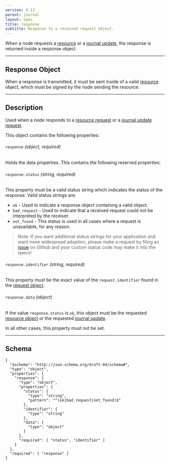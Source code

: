 ```yaml
---
version: 0.13
parent: journal
layout: spec
title: response
subtitle: Response to a received request object.
---
```


When a node requests a [resource](../../journal/request_resource) or a
[journal update](../../journal/request_journal), the response is returned
inside a response object.

---

## Response Object

When a response is transmitted, it must be sent inside of a valid
[resource](../../core/resource) object, which must be signed by the
node sending the resource.

---

## Description

Used when a node responds to a [resource request](../../journal/request_resource)
or a [journal update request](../../journal/request_journal).

This object contains the following properties:

###### `response` *(object, required)*

Holds the data properties. This contains the following reserved properties:

###### `response.status` *(string, required)*

This property must be a valid status string which indicates the status
of the response. Valid status strings are:

* `ok` - Used to indicate a response object containing a valid object.
* `bad_request` - Used to indicate that a received request could not
	be interpreted by the receiver.
* `not_found` - This status is used in all cases where a request is
  unavailable, for any reason.

> Note: If you want additional status strings for your application
> and want more widespread adoption, please make a request by filing
> an [issue](https://github.com/sdmp/sdmp.github.io/issues) on Github
> and your custom status code may make it into the specs!

###### `response.identifier` *(string, required)*

This property *must* be the exact value of the `request.identifier` found
in the [request object](../../journal/request_resource).

###### `response.data` *(object)*

If the value `response.status` is `ok`, this object must be the requested
[resource object](../../core/resource) or the requested
[journal update](../../journal/broadcast).

In all other cases, this property must not be set.

---

## Schema

	{
	  "$schema": "http://json-schema.org/draft-04/schema#",
	  "type": "object",
	  "properties": {
	    "response": {
	      "type": "object",
	      "properties": {
	        "status": {
	          "type": "string",
	          "pattern": "^(ok|bad_request|not_found)$"
	        },
	        "identifier": {
	          "type": "string"
	        },
	        "data": {
	          "type": "object"
	        }
	      },
	      "required": [ "status", "identifier" ]
	    }
	  },
	  "required": [ "response" ]
	}
